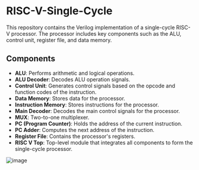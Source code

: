 # RISC-V-Single-Cycle
This repository contains the Verilog implementation of a single-cycle RISC-V processor. The processor includes key components such as the ALU, control unit, register file, and data memory.

## Components

- **ALU**: Performs arithmetic and logical operations.
- **ALU Decoder**: Decodes ALU operation signals.
- **Control Unit**: Generates control signals based on the opcode and function codes of the instruction.
- **Data Memory**: Stores data for the processor.
- **Instruction Memory**: Stores instructions for the processor.
- **Main Decoder**: Decodes the main control signals for the processor.
- **MUX**: Two-to-one multiplexer.
- **PC (Program Counter)**: Holds the address of the current instruction.
- **PC Adder**: Computes the next address of the instruction.
- **Register File**: Contains the processor's registers.
- **RISC V Top**: Top-level module that integrates all components to form the single-cycle processor.

![image](https://github.com/user-attachments/assets/fdcae9c2-3197-4e18-a115-2b8a624c5216)

